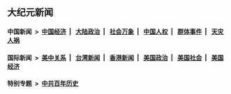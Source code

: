 ## 大纪元新闻

#### 中国新闻 &nbsp;>&nbsp; [中国经济](indexes/ncid283/README.md?05081245) &nbsp;| &nbsp; [大陆政治](indexes/ncid277/README.md?05081245) &nbsp;| &nbsp; [社会万象](indexes/ncid282/README.md?05081245) &nbsp;| &nbsp; [中国人权](indexes/ncid278/README.md?05081245) &nbsp;| &nbsp; [群体事件](indexes/ncid279/README.md?05081245) &nbsp;| &nbsp; [天灾人祸](indexes/ncid280/README.md?05081245)

#### 国际新闻 &nbsp;>&nbsp; [美中关系](indexes/nf1412576/README.md?05081245) &nbsp;| &nbsp; [台湾新闻](indexes/ncid1349361/README.md?05081245) &nbsp;| &nbsp; [香港新闻](indexes/ncid1349362/README.md?05081245) &nbsp;| &nbsp; [美国政治](indexes/ncid1078159/README.md?05081245) &nbsp;| &nbsp; [美国社会](indexes/ncid1078160/README.md?05081245) &nbsp;| &nbsp; [美国经济](indexes/ncid1078158/README.md?05081245)

#### 特别专题 &nbsp;>&nbsp; [中共百年历史](https://github.com/easy2view/epoch-special/blob/master/README.md?05081245)  
